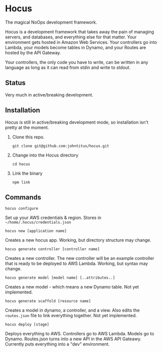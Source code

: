 # Hocus
The magical NoOps development framework.

Hocus is a development framework that takes away the pain of managing servers, and databases, and everything else for that matter. Your environment gets hosted in Amazon Web Services. Your controllers go into Lambda, your models become tables in Dynamo, and your Routes are hosted by the API Gateway.

Your controllers, the only code you have to write, can be written in any language as long as it can read from stdin and write to stdout.


## Status
Very much in active/breaking development.

## Installation
Hocus is still in active/breaking development mode, so installation isn't pretty at the moment.

1) Clone this repo.
    
    `git clone git@github.com:johntitus/hocus.git`
2) Change into the Hocus directory

    `cd hocus`
3) Link the binary

    `npm link`

## Commands
`hocus configure`

Set up your AWS credentials & region. Stores in `~/home/.hocus/credentials.json`

`hocus new [application name]`

Creates a new hocus app. Working, but directory structure may change.

`hocus generate controller [controller name]`

Creates a new controller. The new controller will be an example controller that is ready to be deployed to AWS Lambda. Working, but syntax may change.

`hocus generate model [model name] [..attributes..]`

Creates a new model - which means a new Dynamo table. Not yet implemented.

`hocus generate scaffold [resource name]`

Creates a model in dynamo, a controller, and a view. Also edits the `routes.json` file to link everything together. Not yet implemented.

`hocus deploy [stage]`

Deploys everything to AWS.
Controllers go to AWS Lambda.
Models go to Dynamo.
Routes.json turns into a new API in the AWS API Gateawy.
Currently puts everything into a "dev" environment.